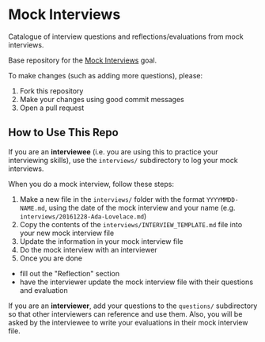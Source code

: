# Mock Interviews

Catalogue of interview questions and reflections/evaluations from mock interviews.

Base repository for the [Mock Interviews](http://jsdev.learnersguild.org/goals/125) goal.

To make changes (such as adding more questions), please:

1. Fork this repository
1. Make your changes using good commit messages
1. Open a pull request

## How to Use This Repo

If you are an **interviewee** (i.e. you are using this to practice your interviewing skills), use the `interviews/` subdirectory to log your mock interviews.

When you do a mock interview, follow these steps:

1. Make a new file in the `interviews/` folder with the format `YYYYMMDD-NAME.md`, using the date of the mock interview and your name (e.g. `interviews/20161228-Ada-Lovelace.md`)
1. Copy the contents of the `interviews/INTERVIEW_TEMPLATE.md` file into your new mock interview file
1. Update the information in your mock interview file
1. Do the mock interview with an interviewer
1. Once you are done
  - fill out the "Reflection" section
  - have the interviewer update the mock interview file with their questions and evaluation

If you are an **interviewer**, add your questions to the `questions/` subdirectory so that other interviewers can reference and use them. Also, you will be asked by the interviewee to write your evaluations in their mock interview file.
